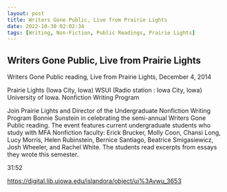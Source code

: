 ```yaml
---
layout: post
title: Writers Gone Public, Live from Prairie Lights
date: 2022-10-30 02:02:34
tags: [Writing, Non-Fiction, Public Readings, Prairie Lights]
---
```

## Writers Gone Public, Live from Prairie Lights

Writers Gone Public reading, Live from Prairie Lights, December 4, 2014

Prairie Lights (Iowa City, Iowa)
WSUI (Radio station : Iowa City, Iowa)
University of Iowa. Nonfiction Writing Program

Join Prairie Lights and Director of the Undergraduate Nonfiction Writing Program Bonnie Sunstein in celebrating the semi-annual Writers Gone Public reading. The event features current undergraduate students who study with MFA Nonfiction faculty: Erick Brucker, Molly Coon, Chansi Long, Lucy Morris, Helen Rubinstein, Bernice Santiago, Beatrice Smigasiewicz, Josh Wheeler, and Rachel White. The students read excerpts from essays they wrote this semester.

31:52

https://digital.lib.uiowa.edu/islandora/object/ui%3Avwu_3653


